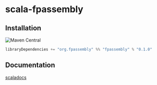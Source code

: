 
[//]: # (NOTE: do not edit `README.md` in root, only edit from `src/site-preprocess/README.md`)

# scala-fpassembly

## Installation

![Maven Central](https://img.shields.io/maven-central/v/org.fpassembly/fpassembly_2.12.svg?style=for-the-badge)

```scala
libraryDependencies += "org.fpassembly" %% "fpassembly" % "0.1.0"
```

## Documentation

[scaladocs](https://github.com/isomorf-org/scala-fpassembly-protobuf/scaladocs/api/0.1.0)
